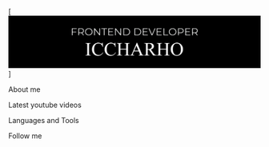 [![Header](https://github.com/Mr-Sofos/Mr-Sofos/blob/main/assets/header.png)]

About me

Latest youtube videos

Languages and Tools

Follow me


